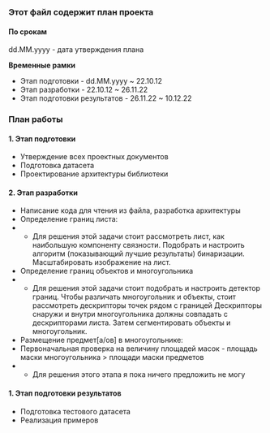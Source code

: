 ### Этот файл содержит план проекта
#### По срокам
dd.MM.yyyy - дата утверждения плана

__Временные рамки__
* Этап подготовки - dd.MM.yyyy ~ 22.10.12
* Этап разработки - 22.10.12 ~ 26.11.22
* Этап подготовки результатов - 26.11.22 ~ 10.12.22

### План работы
#### 1. Этап подготовки 
- Утверждение всех проектных документов
- Подготовка датасета
- Проектирование архитектуры библиотеки 
#### 2. Этап разработки
- Написание кода для чтения из файла, разработка архитектуры
- Определение границ листа:
- - Для решения этой задачи стоит рассмотреть лист, как наибольшую компоненту связности. Подобрать и настроить алгоритм (показывающий лучшие результаты) бинаризации.
Масштабировать изображение на лист.
- Определение границ объектов и многоугольника
- - Для решения этой задачи стоит подобрать и настроить детектор границ. Чтобы различать многоугольник и объекты, стоит рассмотреть дескрипторы точек рядом с границей 
Дескрипторы снаружи и внутри многоугольника должны совпадать с дескрипторами листа. Затем сегментировать объекты и многоугольник. 
- Размещение предмет[а/ов] в многоугольнике:
- Первоначальная проверка на величину площадей масок - площадь маски многоугольника > площади маски предметов
- - Для решения этого этапа я пока ничего предложить не могу
#### 1. Этап подготовки результатов 
- Подготовка тестового датасета
- Реализация примеров